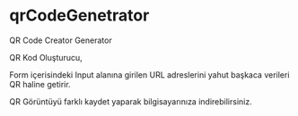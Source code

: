 # qrCodeGenetrator
QR Code Creator Generator

QR Kod Oluşturucu,

Form içerisindeki Input alanına girilen URL adreslerini yahut başkaca verileri QR haline getirir.

QR Görüntüyü farklı kaydet yaparak bilgisayarınıza indirebilirsiniz. 

